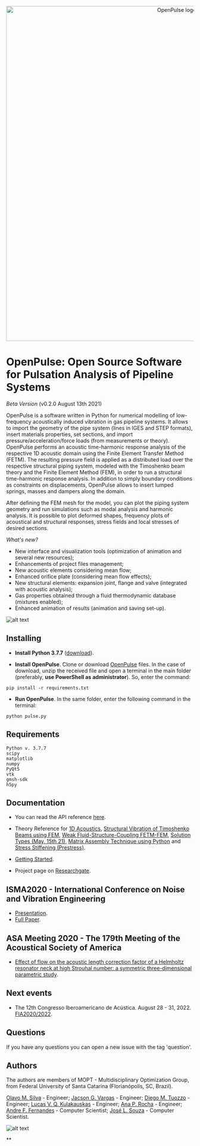 <p align="center">
   <img src="https://open-pulse.github.io/OpenPulse/doc/new_OpenPulse_logo_pipes.png?raw=true" alt="OpenPulse logo" width="900"/>

# OpenPulse: Open Source Software for Pulsation Analysis of Pipeline Systems

*Beta Version* (v0.2.0 August 13th 2021)

OpenPulse is a software written in Python for numerical modelling of low-frequency acoustically induced vibration in gas pipeline systems. It allows to import the geometry of the pipe system (lines in IGES and STEP formats), insert materials properties, set sections, and import pressure/acceleration/force loads (from measurements or theory). OpenPulse performs an acoustic time-harmonic response analysis of the respective 1D acoustic domain using the Finite Element Transfer Method (FETM). The resulting pressure field is applied as a distributed load over the respective structural piping system, modeled with the Timoshenko beam theory and the Finite Element Method (FEM), in order to run a structural time-harmonic response analysis. In addition to simply boundary conditions as constraints on displacements, OpenPulse allows to insert lumped springs, masses and dampers along the domain.

After defining the FEM mesh for the model, you can plot the piping system geometry and run simulations such as modal analysis and harmonic analysis. It is possible to plot deformed shapes, frequency plots of acoustical and structural responses, stress fields and local stresses of desired sections.

*What's new?* 

- New interface and visualization tools (optimization of animation and several new resources);
- Enhancements of project files management;
- New acoustic elements considering mean flow;
- Enhanced orifice plate (considering mean flow effects);
- New structural elements: expansion joint, flange and valve (integrated with acoustic analysis);
- Gas properties obtained through a fluid thermodynamic database (mixtures enabled);
- Enhanced animation of results (animation and saving set-up).

![alt text](https://open-pulse.github.io/OpenPulse/doc/OP_gamma_example.PNG?raw=true)

## Installing

- **Install Python 3.7.7** ([download](https://www.python.org/downloads/release/python-377/)).

- **Install OpenPulse**.
Clone or download [OpenPulse](https://github.com/open-pulse/OpenPulse) files. In the case of download, unzip the received file and open a terminal in the main folder (preferably, **use PowerShell as administrator**). So, enter the command: 
```
pip install -r requirements.txt
```

- **Run OpenPulse**.
In the same folder, enter the following command in the terminal:
```
python pulse.py
```

## Requirements

    Python v. 3.7.7 
    scipy
    matplotlib
    numpy
    PyQt5
    vtk
    gmsh-sdk
    h5py
    
## Documentation
- You can read the API reference [here](https://open-pulse.readthedocs.io/en/latest/index.html).

- Theory Reference for [1D Acoustics](https://open-pulse.github.io/OpenPulse/doc/Acoustics.pdf), [Structural Vibration of Timoshenko Beams using FEM](https://open-pulse.github.io/OpenPulse/doc/Theory_Structural.pdf), [Weak Fluid-Structure-Coupling FETM-FEM](https://github.com/open-pulse/OpenPulse/blob/master/doc/OpenPulse___Report_D___Weak_Coupling.pdf), [Solution Types (May, 15th 21)](https://), [Matrix Assembly Technique using Python](https://open-pulse.github.io/OpenPulse/doc/Assembly.pdf) and [Stress Stiffening (Prestress)](https://github.com/open-pulse/OpenPulse/blob/master/doc/OpenPulse___Report_E___Prestress.pdf).

- [Getting Started](https://github.com/open-pulse/OpenPulse/blob/master/doc/OpenPulse___Tutorial___Getting_Started.pdf).

- Project page on [Researchgate](https://www.researchgate.net/project/Acoustically-Induced-Vibration-in-Pipeline-Systems).

## ISMA2020 - International Conference on Noise and Vibration Engineering

- [Presentation](https://www.youtube.com/watch?v=iarKDAei6fg&t).
- [Full Paper](https://github.com/open-pulse/OpenPulse/blob/master/doc/ISMA_2020_PRE.pdf).

## ASA Meeting 2020 - The 179th Meeting of the Acoustical Society of America

- [Effect of flow on the acoustic length correction factor of a Helmholtz resonator neck at high Strouhal number: a symmetric three-dimensional parametric study](https://asa.scitation.org/doi/10.1121/1.5147459). 

## Next events

- The 12th Congresso Iberoamericano de Acústica. August 28 - 31, 2022. [FIA2020/2022](https://fia2022.com.br/).

## Questions
If you have any questions you can open a new issue with the tag 'question'.

## Authors

The authors are members of MOPT - Multidisciplinary Optimization Group, from Federal University of Santa Catarina (Florianópolis, SC, Brazil).

   [Olavo M. Silva](https://www.linkedin.com/in/olavo-m-silva-5822a5151/) - Engineer;
   [Jacson G. Vargas](https://www.linkedin.com/in/jacson-gil-vargas-a54b0768/) - Engineer;
   [Diego M. Tuozzo](https://www.linkedin.com/in/martintuozzo/) - Engineer;
   [Lucas V. Q. Kulakauskas](https://www.linkedin.com/in/lucas-kulakauskas-5a0314182/) - Engineer;
   [Ana P. Rocha](https://www.linkedin.com/in/ana-paula-da-rocha-55520a176/) - Engineer;
   [Andre F. Fernandes](https://www.linkedin.com/in/andrefernandes2001/) - Computer Scientist; 
   [José L. Souza](https://www.linkedin.com/in/jos%C3%A9-luiz-de-souza-8669b5114/) - Computer Scientist.

![alt text](https://open-pulse.github.io/OpenPulse/doc/MOPT.JPG?raw=true)

**
